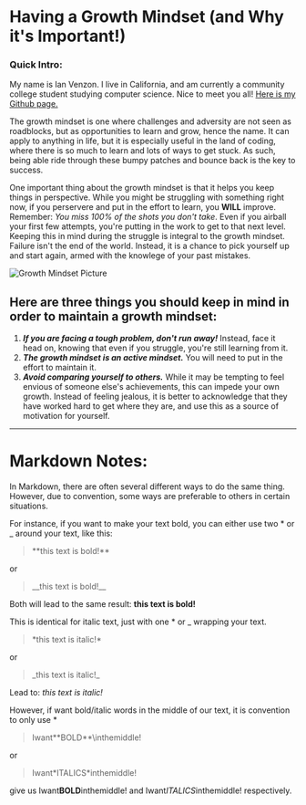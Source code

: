 # Having a Growth Mindset (and Why it's Important!)  

### Quick Intro:

My name is Ian Venzon. I live in California, and am currently a community college student studying computer science. Nice to meet you all!
[Here is my Github page.](https://github.com/IVenzon)

The growth mindset is one where challenges and adversity are not seen as roadblocks, but as opportunities to learn and grow, hence the name. It can apply to anything in life, but it is especially useful in the land of coding, where there is so much to learn and lots of ways to get stuck. As such, being able ride through these bumpy patches and bounce back is the key to success.

One important thing about the growth mindset is that it helps you keep things in perspective. While you might be struggling with something right now, if you perservere and put in the effort to learn, you **WILL** improve. Remember: *You miss 100% of the shots you don't take*. Even if you airball your first few attempts, you're putting in the work to get to that next level. Keeping this in mind during the struggle is integral to the growth mindset. Failure isn't the end of the world. Instead, it is a chance to pick yourself up and start again, armed with the knowlege of your past mistakes.

![Growth Mindset Picture](https://i.imgur.com/0SdBGyT.jpg)

## Here are three things you should keep in mind in order to maintain a growth mindset:

1. ***If you are facing a tough problem, don't run away!*** Instead, face it head on, knowing that even if you struggle, you're still learning from it.
2. ***The growth mindset is an active mindset.*** You will need to put in the effort to maintain it.
3. ***Avoid comparing yourself to others.*** While it may be tempting to feel envious of someone else's achievements, this can impede your own growth. Instead of feeling jealous, it is better to acknowledge that they have worked hard to get where they are, and use this as a source of motivation for yourself.

___

# Markdown Notes:

In Markdown, there are often several different ways to do the same thing. However, due to convention, some ways are preferable to others in certain situations.  

For instance, if you want to make your text bold, you can either use two \* or \_ around your text, like this:

> \*\*this text is bold!\*\*

or

> \_\_this text is bold!\_\_

Both will lead to the same result: **this text is bold!**

This is identical for italic text, just with one \* or \_ wrapping your text.

> \*this text is italic!\*

or

> \_this text is italic!\_

Lead to: *this text is italic!*

However, if want bold/italic words in the middle of our text, it is convention to only use \*

> Iwant\*\*BOLD*\*\inthemiddle!

or

> Iwant\*ITALICS\*inthemiddle!

give us Iwant**BOLD**inthemiddle! and Iwant*ITALICS*inthemiddle! respectively.
